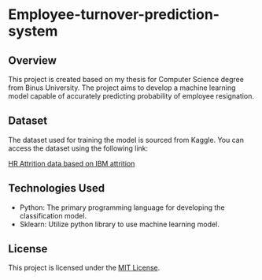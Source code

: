 # Employee-turnover-prediction-system

## Overview
This project is created based on my thesis for Computer Science degree from Binus University. The project aims to develop a machine learning model capable of accurately predicting probability of employee resignation.

## Dataset

The dataset used for training the model is sourced from Kaggle. You can access the dataset using the following link:

[HR Attrition data based on IBM attrition](https://www.kaggle.com/datasets/singhnproud77/hr-attrition-dataset/data)

## Technologies Used

- Python: The primary programming language for developing the classification model.
- Sklearn: Utilize python library to use machine learning model.

## License

This project is licensed under the [MIT License](LICENSE).

